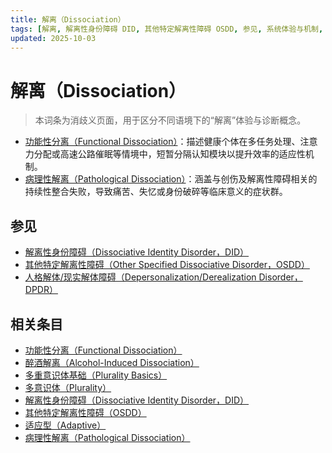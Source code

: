 ```yaml
---
title: 解离（Dissociation）
tags: [解离, 解离性身份障碍 DID, 其他特定解离性障碍 OSDD, 参见, 系统体验与机制, 用于区分不同语境下的, 本词条为消歧义页面, DPDR]
updated: 2025-10-03
---
```


# 解离（Dissociation）

> 本词条为消歧义页面，用于区分不同语境下的“解离”体验与诊断概念。

- [功能性分离（Functional Dissociation）](entries/Functional-Dissociation.md)：描述健康个体在多任务处理、注意力分配或高速公路催眠等情境中，短暂分隔认知模块以提升效率的适应性机制。
- [病理性解离（Pathological Dissociation）](entries/Pathological-Dissociation.md)：涵盖与创伤及解离性障碍相关的持续性整合失败，导致痛苦、失忆或身份破碎等临床意义的症状群。

## 参见

- [解离性身份障碍（Dissociative Identity Disorder，DID）](entries/DID.md)
- [其他特定解离性障碍（Other Specified Dissociative Disorder，OSDD）](entries/OSDD.md)
- [人格解体/现实解体障碍（Depersonalization/Derealization Disorder，DPDR）](entries/Depersonalization-Derealization-Disorder-DPDR.md)

## 相关条目

- [功能性分离（Functional Dissociation）](/entries/Functional-Dissociation.md)
- [醉酒解离（Alcohol-Induced Dissociation）](/entries/Alcohol-Induced-Dissociation.md)
- [多重意识体基础（Plurality Basics）](/entries/Plurality-Basics.md)
- [多意识体（Plurality）](/entries/Plurality.md)
- [解离性身份障碍（Dissociative Identity Disorder，DID）](/entries/DID.md)
- [其他特定解离性障碍（OSDD）](/entries/OSDD.md)
- [适应型（Adaptive）](/entries/Adaptive.md)
- [病理性解离（Pathological Dissociation）](/entries/Pathological-Dissociation.md)
